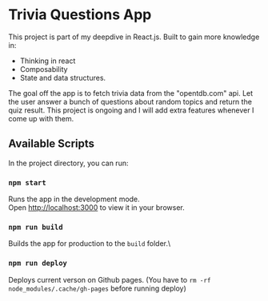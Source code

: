 # Trivia Questions App
This project is part of my deepdive in React.js.
Built to gain more knowledge in:
- Thinking in react
- Composability
- State and data structures.

The goal off the app is to fetch trivia data from the "opentdb.com" api.
Let the user answer a bunch of questions about random topics and return the quiz result.
This project is ongoing and I will add extra features whenever I come up with them.

## Available Scripts

In the project directory, you can run:

### `npm start`
Runs the app in the development mode.\
Open [http://localhost:3000](http://localhost:3000) to view it in your browser.

### `npm run build`
Builds the app for production to the `build` folder.\

### `npm run deploy`
Deploys current verson on Github pages.
(You have to `rm -rf node_modules/.cache/gh-pages` before running deploy)
